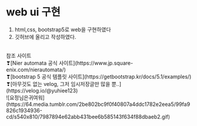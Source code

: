 # web ui 구현 
1. html,css, bootstrap5로 web을 구현하였다
2. 깃허브에 올리고 작성하였다. 

<br/>
참조 사이트 <br/>
❣[Nier automata 공식 사이트](https://www.jp.square-enix.com/nierautomata/)<br/>
❣[bootstrap 5 공식 템플릿 사이트](https://getbootstrap.kr/docs/5.1/examples/)<br/>
❣[아무것도 없는 velog, 그저 임시저장글만 많을 뿐..](https://velog.io/@yuhiee123)<br/>
![요정님은귀여워](https://64.media.tumblr.com/2be802bc9f0f40807a4ddc1782e2eea5/99fa9826c1934936-cd/s540x810/7987894e62abb431bee6b585143f634f88dbaeb2.gif)
